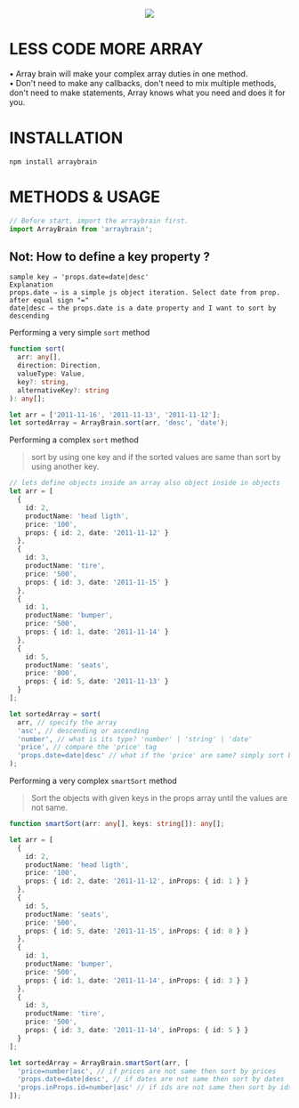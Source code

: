 <p align="center">
<img src="https://avatars1.githubusercontent.com/u/55918725?s=400&u=a4396a6bde4469bd82ab8f3a827e8df5e1fc36ca&v=4">
</p>

# LESS CODE MORE ARRAY

• Array brain will make your complex array duties in one method.  
• Don't need to make any callbacks, don't need to mix multiple methods, don't need to make statements, Array knows what you need and does it for you.

# INSTALLATION

<code>npm install arraybrain</code>

# METHODS & USAGE

```typescript
// Before start, import the arraybrain first.
import ArrayBrain from 'arraybrain';
```

## Not: How to define a key property ?

```
sample key ⇒ 'props.date=date|desc'
Explanation
props.date ⇒ is a simple js object iteration. Select date from prop.
after equal sign "="
date|desc ⇒ the props.date is a date property and I want to sort by descending
```

Performing a very simple <code>sort</code> method

```typescript
function sort(
  arr: any[],
  direction: Direction,
  valueType: Value,
  key?: string,
  alternativeKey?: string
): any[];

let arr = ['2011-11-16', '2011-11-13', '2011-11-12'];
let sortedArray = ArrayBrain.sort(arr, 'desc', 'date');
```

Performing a complex <code>sort</code> method

> sort by using one key and if the sorted values are same than sort by using another key.

```typescript
// lets define objects inside an array also object inside in objects
let arr = [
  {
    id: 2,
    productName: 'head ligth',
    price: '100',
    props: { id: 2, date: '2011-11-12' }
  },
  {
    id: 3,
    productName: 'tire',
    price: '500',
    props: { id: 3, date: '2011-11-15' }
  },
  {
    id: 1,
    productName: 'bumper',
    price: '500',
    props: { id: 1, date: '2011-11-14' }
  },
  {
    id: 5,
    productName: 'seats',
    price: '800',
    props: { id: 5, date: '2011-11-13' }
  }
];

let sortedArray = sort(
  arr, // specify the array
  'asc', // descending or ascending
  'number', // what is its type? 'number' | 'string' | 'date'
  'price', // compare the 'price' tag
  'props.date=date|desc' // what if the 'price' are same? simply sort based on 'date' prop, also specify 'ascending' or 'descending'
);
```

Performing a very complex <code>smartSort</code> method

> Sort the objects with given keys in the props array until the values are not same.

```typescript
function smartSort(arr: any[], keys: string[]): any[];

let arr = [
  {
    id: 2,
    productName: 'head ligth',
    price: '100',
    props: { id: 2, date: '2011-11-12', inProps: { id: 1 } }
  },
  {
    id: 5,
    productName: 'seats',
    price: '500',
    props: { id: 5, date: '2011-11-15', inProps: { id: 8 } }
  },
  {
    id: 1,
    productName: 'bumper',
    price: '500',
    props: { id: 1, date: '2011-11-14', inProps: { id: 3 } }
  },
  {
    id: 3,
    productName: 'tire',
    price: '500',
    props: { id: 3, date: '2011-11-14', inProps: { id: 5 } }
  }
];

let sortedArray = ArrayBrain.smartSort(arr, [
  'price=number|asc', // if prices are not same then sort by prices
  'props.date=date|desc', // if dates are not same then sort by dates
  'props.inProps.id=number|asc' // if ids are not same then sort by ids
]);
```
